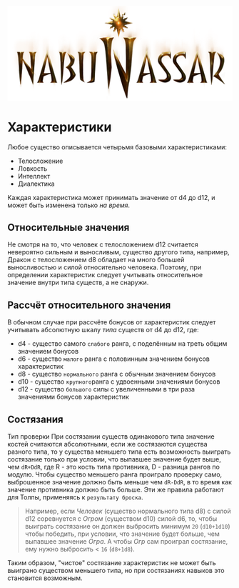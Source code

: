 ![Логотип](../images/logo.png)

# Характеристики
Любое существо описывается четырьмя базовыми характеристиками:

* Телосложение
* Ловкость
* Интеллект
* Диалектика

Каждая характеристика может принимать значение от d4 до d12, и может быть изменена только *на время*.

## Относительные значения
Не смотря на то, что человек с телосложением d12 считается невероятно сильным и выносливым, существо другого типа, например, Дракон с телосложением d8 обладает на много большей выносливостью и силой относительно человека.
Поэтому, при определении характеристик следует учитывать относительное значение внутри типа существ, а не снаружи.

## Рассчёт относительного значения
В обычном случае при рассчёте бонусов от характеристик следует учитывать абсолютную шкалу *типа* существ от d4 до d12, где:
* d4 - существо самого `слабого` ранга, с поделённым на треть общим значением бонусов 
* d6 - существо `малого` ранга с половинным значением бонусов характеристик
* d8 - существо `нормального` ранга с обычным значением бонусов 
* d10 - существо `крупного`ранга с удвоенными значениями бонусов
* d12 - существо `большого` силы с увеличенными в три раза значениями бонусов характеристик

## Состязания
Тип проверки
При состязании существ одинакового типа значение костей считаются абсолютными, если же состязаются существа разного типа, то у существа меньшего типа есть возможность выиграть состязание только при условии, что выпавшее значение будет выше, чем `dR+DdR`, где R - это кость типа противника, D - разница рангов по модулю.
Чтобы существо меньшего ранга проиграло проверку само, выброшенное значение должно быть меньше чем `dR-DdR`, в то время как значение противника должно быть больше.
Эти же правила работают для Толпы, применяясь к `результату броска`.
> Например, если _Человек_ (существо нормального типа d8) с силой d12 соревнуется с _Огром_ (существом d10) силой d6, то, чтобы выиграть состязание он должен выбросить минимум `20` (`d10+1d10`) чтобы победить, при условии, что значение будет больше, чем выпавшее значение _Огра_. А чтобы _Огр_ сам проиграл состязание, ему нужно выбросить < `16` (`d8+1d8`).

Таким образом, "чистое" состязание характеристик не может быть выиграно существом меньшего типа, но при состязаниях навыков это становится возможным.